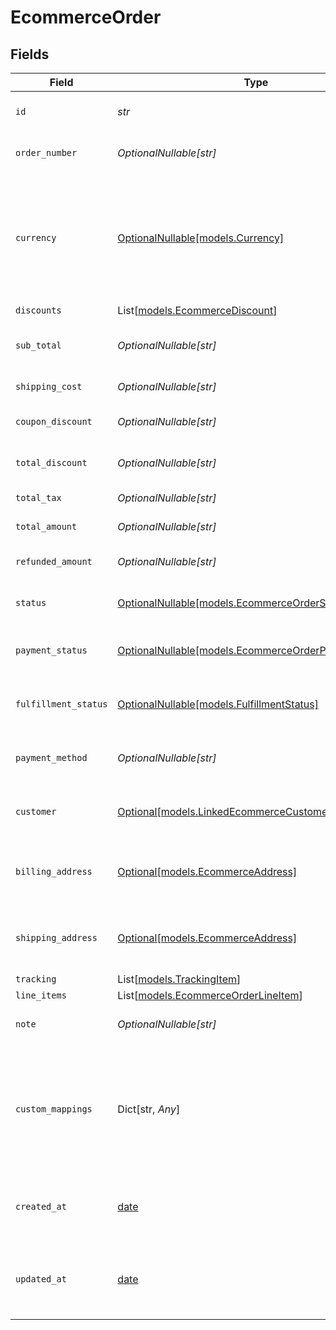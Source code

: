 # EcommerceOrder


## Fields

| Field                                                                                                                              | Type                                                                                                                               | Required                                                                                                                           | Description                                                                                                                        | Example                                                                                                                            |
| ---------------------------------------------------------------------------------------------------------------------------------- | ---------------------------------------------------------------------------------------------------------------------------------- | ---------------------------------------------------------------------------------------------------------------------------------- | ---------------------------------------------------------------------------------------------------------------------------------- | ---------------------------------------------------------------------------------------------------------------------------------- |
| `id`                                                                                                                               | *str*                                                                                                                              | :heavy_check_mark:                                                                                                                 | A unique identifier for an object.                                                                                                 | 12345                                                                                                                              |
| `order_number`                                                                                                                     | *OptionalNullable[str]*                                                                                                            | :heavy_minus_sign:                                                                                                                 | Order number, if any.                                                                                                              | 123456789                                                                                                                          |
| `currency`                                                                                                                         | [OptionalNullable[models.Currency]](../models/currency.md)                                                                         | :heavy_minus_sign:                                                                                                                 | Indicates the associated currency for an amount of money. Values correspond to [ISO 4217](https://en.wikipedia.org/wiki/ISO_4217). | USD                                                                                                                                |
| `discounts`                                                                                                                        | List[[models.EcommerceDiscount](../models/ecommercediscount.md)]                                                                   | :heavy_minus_sign:                                                                                                                 | N/A                                                                                                                                |                                                                                                                                    |
| `sub_total`                                                                                                                        | *OptionalNullable[str]*                                                                                                            | :heavy_minus_sign:                                                                                                                 | Sub-total amount, normally before tax.                                                                                             | 45.17                                                                                                                              |
| `shipping_cost`                                                                                                                    | *OptionalNullable[str]*                                                                                                            | :heavy_minus_sign:                                                                                                                 | Shipping cost, if any.                                                                                                             | 5.17                                                                                                                               |
| `coupon_discount`                                                                                                                  | *OptionalNullable[str]*                                                                                                            | :heavy_minus_sign:                                                                                                                 | Coupon discount, if any.                                                                                                           | 5.5                                                                                                                                |
| `total_discount`                                                                                                                   | *OptionalNullable[str]*                                                                                                            | :heavy_minus_sign:                                                                                                                 | Total discount, if any.                                                                                                            | 5.5                                                                                                                                |
| `total_tax`                                                                                                                        | *OptionalNullable[str]*                                                                                                            | :heavy_minus_sign:                                                                                                                 | Total tax, if any.                                                                                                                 | 5.16                                                                                                                               |
| `total_amount`                                                                                                                     | *OptionalNullable[str]*                                                                                                            | :heavy_minus_sign:                                                                                                                 | Total amount due.                                                                                                                  | 50.17                                                                                                                              |
| `refunded_amount`                                                                                                                  | *OptionalNullable[str]*                                                                                                            | :heavy_minus_sign:                                                                                                                 | Refunded amount, if any.                                                                                                           | 5.5                                                                                                                                |
| `status`                                                                                                                           | [OptionalNullable[models.EcommerceOrderStatus]](../models/ecommerceorderstatus.md)                                                 | :heavy_minus_sign:                                                                                                                 | Current status of the order.                                                                                                       | active                                                                                                                             |
| `payment_status`                                                                                                                   | [OptionalNullable[models.EcommerceOrderPaymentStatus]](../models/ecommerceorderpaymentstatus.md)                                   | :heavy_minus_sign:                                                                                                                 | Current payment status of the order.                                                                                               | paid                                                                                                                               |
| `fulfillment_status`                                                                                                               | [OptionalNullable[models.FulfillmentStatus]](../models/fulfillmentstatus.md)                                                       | :heavy_minus_sign:                                                                                                                 | Current fulfillment status of the order.                                                                                           | shipped                                                                                                                            |
| `payment_method`                                                                                                                   | *OptionalNullable[str]*                                                                                                            | :heavy_minus_sign:                                                                                                                 | Payment method used for this order.                                                                                                | credit_card                                                                                                                        |
| `customer`                                                                                                                         | [Optional[models.LinkedEcommerceCustomer]](../models/linkedecommercecustomer.md)                                                   | :heavy_minus_sign:                                                                                                                 | The customer this entity is linked to.                                                                                             |                                                                                                                                    |
| `billing_address`                                                                                                                  | [Optional[models.EcommerceAddress]](../models/ecommerceaddress.md)                                                                 | :heavy_minus_sign:                                                                                                                 | An object representing a shipping or billing address.                                                                              |                                                                                                                                    |
| `shipping_address`                                                                                                                 | [Optional[models.EcommerceAddress]](../models/ecommerceaddress.md)                                                                 | :heavy_minus_sign:                                                                                                                 | An object representing a shipping or billing address.                                                                              |                                                                                                                                    |
| `tracking`                                                                                                                         | List[[models.TrackingItem](../models/trackingitem.md)]                                                                             | :heavy_minus_sign:                                                                                                                 | N/A                                                                                                                                |                                                                                                                                    |
| `line_items`                                                                                                                       | List[[models.EcommerceOrderLineItem](../models/ecommerceorderlineitem.md)]                                                         | :heavy_minus_sign:                                                                                                                 | N/A                                                                                                                                |                                                                                                                                    |
| `note`                                                                                                                             | *OptionalNullable[str]*                                                                                                            | :heavy_minus_sign:                                                                                                                 | Note for the order.                                                                                                                | Special instructions for delivery                                                                                                  |
| `custom_mappings`                                                                                                                  | Dict[str, *Any*]                                                                                                                   | :heavy_minus_sign:                                                                                                                 | When custom mappings are configured on the resource, the result is included here.                                                  |                                                                                                                                    |
| `created_at`                                                                                                                       | [date](https://docs.python.org/3/library/datetime.html#date-objects)                                                               | :heavy_minus_sign:                                                                                                                 | The date and time when the object was created.                                                                                     | 2020-09-30T07:43:32.000Z                                                                                                           |
| `updated_at`                                                                                                                       | [date](https://docs.python.org/3/library/datetime.html#date-objects)                                                               | :heavy_minus_sign:                                                                                                                 | The date and time when the object was last updated.                                                                                | 2020-09-30T07:43:32.000Z                                                                                                           |